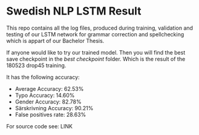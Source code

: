 # Swedish NLP LSTM Result

This repo contains all the log files, produced during training, validation and testing of our LSTM network for grammar correction and spellchecking which is appart of our Bachelor Thesis.

If anyone would like to try our trained model. Then you will find the best save checkpoint in the _best checkpoint_ folder. Which is the result of the 180523 drop45 training.

It has the following accuracy:

* Average Accuracy: 62.53%
* Typo Accuracy: 14.60%
* Gender Accuracy: 82.78%
* Särskrivning Accuracy: 90.21%
* False positives rate: 28.63%

For source code see: LINK
